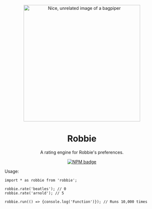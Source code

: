 <p align="center"><img src="https://raw.githubusercontent.com/rphillips-nz/robbie/master/raw/bagpiper.svg" alt="Nice, unrelated image of a bagpiper"  width="380"></p>
<h1 align="center">Robbie</h1>
<p align="center">A rating engine for Robbie's preferences.</p>
<p align="center"><a href="https://npmjs.org/package/robbie"><img src="https://nodei.co/npm/robbie.png?mini=true" alt="NPM badge"></a></p>

Usage:

```
import * as robbie from 'robbie';

robbie.rate('beatles'); // 0
robbie.rate('arnold'); // 5

robbie.run(() => {console.log('Function')}); // Runs 10,000 times
```
